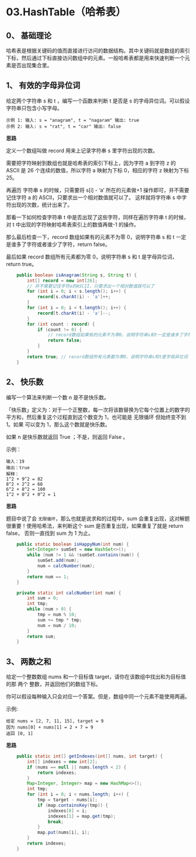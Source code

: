 # 03.HashTable（哈希表）

## 0、 基础理论

哈希表是根据关键码的值而直接进行访问的数据结构。其中关键码就是数组的索引下标，然后通过下标直接访问数组中的元素。一般哈希表都是用来快速判断一个元素是否出现集合里。

## 1、 有效的字母异位词

给定两个字符串 s 和 t ，编写一个函数来判断 t 是否是 s 的字母异位词。可以假设字符串只包含小写字母。

```
示例 1: 输入: s = "anagram", t = "nagaram" 输出: true
示例 2: 输入: s = "rat", t = "car" 输出: false
```

**思路**

定义一个数组叫做 record 用来上记录字符串 s 里字符出现的次数。

需要把字符映射到数组也就是哈希表的索引下标上，因为字符 a 到字符 z 的 ASCII 是 26 个连续的数值，所以字符 a 映射为下标 0，相应的字符 z 映射为下标 25。

再遍历 字符串 s 的时候，只需要将 s[i] - ‘a’ 所在的元素做+1 操作即可，并不需要记住字符 a 的 ASCII，只要求出一个相对数值就可以了。 这样就将字符串 s 中字符出现的次数，统计出来了。

那看一下如何检查字符串 t 中是否出现了这些字符，同样在遍历字符串 t 的时候，对 t 中出现的字符映射哈希表索引上的数值再做-1 的操作。

那么最后检查一下，record 数组如果有的元素不为零 0，说明字符串 s 和 t 一定是谁多了字符或者谁少了字符，return false。

最后如果 record 数组所有元素都为零 0，说明字符串 s 和 t 是字母异位词，return true。

```Java
    public boolean isAnagram(String s, String t) {
        int[] record = new int[26];
        // 并不需要记住字符a的ASCII，只要求出一个相对数值就可以了
        for (int i = 0; i < s.length(); i++) {
            record[s.charAt(i) - 'a']++;
        }
        for (int i = 0; i < t.length(); i++) {
            record[t.charAt(i) - 'a']--;
        }
        for (int count : record) {
            if (count != 0) {
                // record数组如果有的元素不为零0，说明字符串s和t一定是谁多了字符或者谁少了字符。
                return false;
            }
        }
        return true; // record数组所有元素都为零0，说明字符串s和t是字母异位词
    }
```

## 2、 快乐数

编写一个算法来判断一个数 n 是不是快乐数。

「快乐数」定义为：对于一个正整数，每一次将该数替换为它每个位置上的数字的平方和，然后重复这个过程直到这个数变为 1，也可能是 无限循环 但始终变不到 1。如果 可以变为 1，那么这个数就是快乐数。

如果 n 是快乐数就返回 True ；不是，则返回 False 。

示例：

```
输入：19
输出：true
解释：
1^2 + 9^2 = 82
8^2 + 2^2 = 68
6^2 + 8^2 = 100
1^2 + 0^2 + 0^2 = 1
```

**思路**

题目中说了会 `无限循环`，那么也就是说求和的过程中，sum 会重复出现，这对解题很重要！使用哈希法，来判断这个 sum 是否重复出现，如果重复了就是 return false， 否则一直找到 sum 为 1 为止。

```Java
    public static boolean isHappyNum(int num) {
        Set<Integer> sumSet = new HashSet<>();
        while (num != 1 && !sumSet.contains(num)) {
            sumSet.add(num);
            num = calcNumber(num);
        }
        return num == 1;
    }

    private static int calcNumber(int num) {
        int sum = 0;
        int tmp;
        while (num > 0) {
            tmp = num % 10;
            sum += tmp * tmp;
            num = num / 10;
        }
        return sum;
    }
```

## 3、 两数之和

给定一个整数数组 nums 和一个目标值 target，请你在该数组中找出和为目标值的那 两个 整数，并返回他们的数组下标。

你可以假设每种输入只会对应一个答案。但是，数组中同一个元素不能使用两遍。

示例:

```
给定 nums = [2, 7, 11, 15], target = 9
因为 nums[0] + nums[1] = 2 + 7 = 9
返回 [0, 1]
```

**思路**

```Java
    public static int[] getIndexes(int[] nums, int target) {
        int[] indexes = new int[2];
        if (nums == null || nums.length < 2) {
            return indexes;
        }
        Map<Integer, Integer> map = new HashMap<>();
        int tmp;
        for (int i = 0; i < nums.length; i++) {
            tmp = target - nums[i];
            if (map.containsKey(tmp)) {
                indexes[0] = i;
                indexes[1] = map.get(tmp);
                break;
            }
            map.put(nums[i], i);
        }
        return indexes;
    }
```
